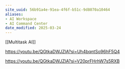 ```yaml
---
site_uuid: 56b91a4e-91ea-4f6f-b51c-9d8070a10464
aliases:
- AI Workspace
- AI Command Center
date_modified: 2025-03-24
---
```



[[Multitask AI]]

https://youtu.be/QGtkaDWJZlA?si=Uh4bqntSo96hF5Q4

https://youtu.be/QGtkaDWJZlA?si=V20prFHrhW7s5RXB
